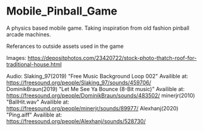 # Mobile_Pinball_Game
A physics based mobile game. Taking inspiration from old fashion pinball arcade machines.


Referances to outside assets used in the game

Images:
https://depositphotos.com/23420722/stock-photo-thatch-roof-for-traditional-house.html

Audio:
Slaking_97(2019) "Free Music Background Loop 002" Availible at: https://freesound.org/people/Slaking_97/sounds/459706/
DominikBraun(2019) "Let Me See Ya Bounce (8-Bit music)" Availible at: https://freesound.org/people/DominikBraun/sounds/483502/
minerjr(2010) "BallHit.wav" Availible at: https://freesound.org/people/minerjr/sounds/89977/
Alexhanj(2020) "Ping.aiff" Availible at: https://freesound.org/people/Alexhanj/sounds/528730/